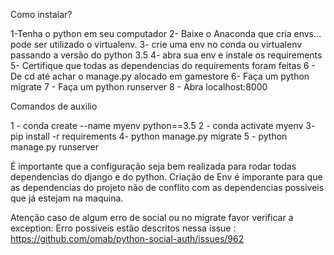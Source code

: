 Como instalar?

1-Tenha o python em seu computador
2- Baixe o Anaconda que cria envs... pode ser utilizado o virtualenv.
3- crie uma env no conda ou virtualenv passando a versão do python 3.5
4-  abra sua env e instale os requirements
5- Certifique que todas as dependencias do requirements foram feitas
6 - De cd até achar o manage.py  alocado em gamestore
6- Faça um python migrate
7 -  Faça um python runserver
8 - Abra localhost:8000


Comandos de auxilio

1 - conda create --name myenv python==3.5
2 - conda activate myenv
3-  pip install -r requirements
4-  python manage.py migrate
5 - python manage.py runserver


É importante que a configuração seja bem realizada para rodar todas dependencias do django e do python.
Criação de Env é imporante para que as dependencias do projeto não de conflito com as dependencias possiveis que já estejam na maquina.

Atenção caso de algum erro de social ou no migrate favor verificar a exception: Erro possiveis estão descritos nessa issue : https://github.com/omab/python-social-auth/issues/962

